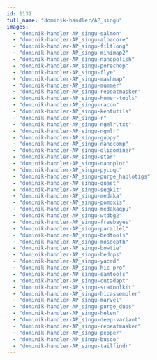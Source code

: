 ```yaml
---
id: 1132
full_name: "dominik-handler/AP_singu"
images: 
  - "dominik-handler-AP_singu-salmon"
  - "dominik-handler-AP_singu-albacore"
  - "dominik-handler-AP_singu-filtlong"
  - "dominik-handler-AP_singu-minimap2"
  - "dominik-handler-AP_singu-nanopolish"
  - "dominik-handler-AP_singu-porechop"
  - "dominik-handler-AP_singu-flye"
  - "dominik-handler-AP_singu-mashmap"
  - "dominik-handler-AP_singu-mummer"
  - "dominik-handler-AP_singu-repeatmasker"
  - "dominik-handler-AP_singu-homer-tools"
  - "dominik-handler-AP_singu-racon"
  - "dominik-handler-AP_singu-kentutils"
  - "dominik-handler-AP_singu-r"
  - "dominik-handler-AP_singu-ngmlr.txt"
  - "dominik-handler-AP_singu-ngmlr"
  - "dominik-handler-AP_singu-guppy"
  - "dominik-handler-AP_singu-nanocomp"
  - "dominik-handler-AP_singu-oligominer"
  - "dominik-handler-AP_singu-star"
  - "dominik-handler-AP_singu-nanoplot"
  - "dominik-handler-AP_singu-pycoqc"
  - "dominik-handler-AP_singu-purge_haplotigs"
  - "dominik-handler-AP_singu-quast"
  - "dominik-handler-AP_singu-seqkit"
  - "dominik-handler-AP_singu-medaka"
  - "dominik-handler-AP_singu-pomoxis"
  - "dominik-handler-AP_singu-medakagpu"
  - "dominik-handler-AP_singu-wtdbg2"
  - "dominik-handler-AP_singu-freebayes"
  - "dominik-handler-AP_singu-parallel"
  - "dominik-handler-AP_singu-bedtools"
  - "dominik-handler-AP_singu-mosdepth"
  - "dominik-handler-AP_singu-bowtie"
  - "dominik-handler-AP_singu-bedops"
  - "dominik-handler-AP_singu-yacrd"
  - "dominik-handler-AP_singu-hic-pro"
  - "dominik-handler-AP_singu-samtools"
  - "dominik-handler-AP_singu-cutadapt"
  - "dominik-handler-AP_singu-sratoolkit"
  - "dominik-handler-AP_singu-hicassembler"
  - "dominik-handler-AP_singu-marvel"
  - "dominik-handler-AP_singu-purge_dups"
  - "dominik-handler-AP_singu-helen"
  - "dominik-handler-AP_singu-deep-variant"
  - "dominik-handler-AP_singu-repeatmasker"
  - "dominik-handler-AP_singu-pepper"
  - "dominik-handler-AP_singu-busco"
  - "dominik-handler-AP_singu-tailfindr"
---
```

